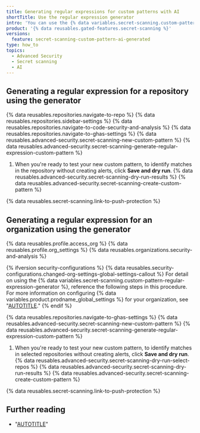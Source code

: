 ```yaml
---
title: Generating regular expressions for custom patterns with AI
shortTitle: Use the regular expression generator
intro: 'You can use the {% data variables.secret-scanning.custom-pattern-regular-expression-generator %} to generate regular expressions for custom patterns. The generator uses an AI model to generate expressions that match your input, and optionally example strings.'
product: '{% data reusables.gated-features.secret-scanning %}'
versions:
  feature: secret-scanning-custom-pattern-ai-generated
type: how_to
topics:
  - Advanced Security
  - Secret scanning
  - AI
---
```


## Generating a regular expression for a repository using the generator

{% data reusables.repositories.navigate-to-repo %}
{% data reusables.repositories.sidebar-settings %}
{% data reusables.repositories.navigate-to-code-security-and-analysis %}
{% data reusables.repositories.navigate-to-ghas-settings %}
{% data reusables.advanced-security.secret-scanning-new-custom-pattern %}
{% data reusables.advanced-security.secret-scanning-generate-regular-expression-custom-pattern %}
1. When you're ready to test your new custom pattern, to identify matches in the repository without creating alerts, click **Save and dry run**.
{% data reusables.advanced-security.secret-scanning-dry-run-results %}
{% data reusables.advanced-security.secret-scanning-create-custom-pattern %}

{% data reusables.secret-scanning.link-to-push-protection %}

## Generating a regular expression for an organization using the generator

{% data reusables.profile.access_org %}
{% data reusables.profile.org_settings %}
{% data reusables.organizations.security-and-analysis %}

{% ifversion security-configurations %}
    {% data reusables.security-configurations.changed-org-settings-global-settings-callout %} For detail on using the {% data variables.secret-scanning.custom-pattern-regular-expression-generator %}, reference the following steps in this procedure. For more information on configuring {% data variables.product.prodname_global_settings %} for your organization, see "[AUTOTITLE](/code-security/securing-your-organization/enabling-security-features-in-your-organization/configuring-global-security-settings-for-your-organization)."
{% endif %}

{% data reusables.repositories.navigate-to-ghas-settings %}
{% data reusables.advanced-security.secret-scanning-new-custom-pattern %}
{% data reusables.advanced-security.secret-scanning-generate-regular-expression-custom-pattern %}
1. When you're ready to test your new custom pattern, to identify matches in selected repositories without creating alerts, click **Save and dry run**.
{% data reusables.advanced-security.secret-scanning-dry-run-select-repos %}
{% data reusables.advanced-security.secret-scanning-dry-run-results %}
{% data reusables.advanced-security.secret-scanning-create-custom-pattern %}

{% data reusables.secret-scanning.link-to-push-protection %}

## Further reading

* "[AUTOTITLE](/code-security/secret-scanning/about-the-regular-expression-generator-for-custom-patterns)"
